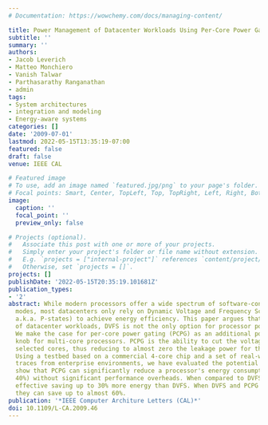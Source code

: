 ```yaml
---
# Documentation: https://wowchemy.com/docs/managing-content/

title: Power Management of Datacenter Workloads Using Per-Core Power Gating
subtitle: ''
summary: ''
authors:
- Jacob Leverich
- Matteo Monchiero
- Vanish Talwar
- Parthasarathy Ranganathan
- admin
tags:
- System architectures
- integration and modeling
- Energy-aware systems
categories: []
date: '2009-07-01'
lastmod: 2022-05-15T13:35:19-07:00
featured: false
draft: false
venue: IEEE CAL

# Featured image
# To use, add an image named `featured.jpg/png` to your page's folder.
# Focal points: Smart, Center, TopLeft, Top, TopRight, Left, Right, BottomLeft, Bottom, BottomRight.
image:
  caption: ''
  focal_point: ''
  preview_only: false

# Projects (optional).
#   Associate this post with one or more of your projects.
#   Simply enter your project's folder or file name without extension.
#   E.g. `projects = ["internal-project"]` references `content/project/deep-learning/index.md`.
#   Otherwise, set `projects = []`.
projects: []
publishDate: '2022-05-15T20:35:19.101681Z'
publication_types:
- '2'
abstract: While modern processors offer a wide spectrum of software-controlled power
  modes, most datacenters only rely on Dynamic Voltage and Frequency Scaling (DVFS,
  a.k.a. P-states) to achieve energy efficiency. This paper argues that, in the case
  of datacenter workloads, DVFS is not the only option for processor power management.
  We make the case for per-core power gating (PCPG) as an additional power management
  knob for multi-core processors. PCPG is the ability to cut the voltage supply to
  selected cores, thus reducing to almost zero the leakage power for the gated cores.
  Using a testbed based on a commercial 4-core chip and a set of real-world application
  traces from enterprise environments, we have evaluated the potential of PCPG. We
  show that PCPG can significantly reduce a processor's energy consumption (up to
  40%) without significant performance overheads. When compared to DVFS, PCPG is highly
  effective saving up to 30% more energy than DVFS. When DVFS and PCPG operate together
  they can save up to almost 60%.
publication: '*IEEE Computer Architure Letters (CAL)*'
doi: 10.1109/L-CA.2009.46
---
```

